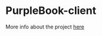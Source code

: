 # PurpleBook-client
More info about the project [here](https://github.com/I-3B/PurpleBook-API#about) 
